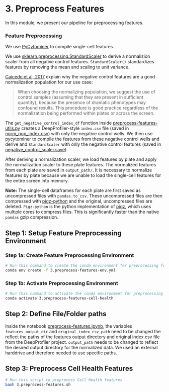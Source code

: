 # 3. Preprocess Features

In this module, we present our pipeline for preprocessing features.

### Feature Preprocessing

We use [PyCytominer](https://github.com/cytomining/pycytominer) to compile single-cell features.

We use [sklearn.preprocessing.StandardScaler](https://scikit-learn.org/stable/modules/generated/sklearn.preprocessing.StandardScaler.html) to derive a normalizion scaler from all negative control features.
`StandardScaler()` standardizes features by removing the mean and scaling to unit variance.

[Caicedo et al, 2017](https://www.nature.com/articles/nmeth.4397) explain why the negative control features are a good normalization population for our use case:
> When choosing the normalizing population, we suggest the use of control samples (assuming that they are present in sufficient quantity), because the presence of dramatic phenotypes may confound results. This procedure is good practice regardless of the normalization being performed within plates or across the screen.

The `get_negative_control_index_df` function inside [preprocess-features-utils.py](preprocess-features-utils.py) creates a DeepProfiler-style `index.csv` file (saved in [norm_pop_index.csv](intermediate_files/norm_pop_index.csv)) with only the negative control wells.
We then use pycytominer to compile the features from these negative control wells and derive and `StandardScaler` with only the negative control features (saved in [negative_control_scaler.save](negative_control_scaler.save)).

After deriving a normalization scaler, we load features by plate and apply the normalization scaler to these plate features.
The normalized features from each plate are saved in `output_path/`.
It is necessary to normalize features by plate because we are unable to load the single-cell features for the entire screen into memory.

**Note:** The single-cell dataframes for each plate are first saved as uncompressed files with `pandas.to_csv`.
These uncompressed files are then compressed with [pigz-python](https://github.com/nix7drummer88/pigz-python) and the original, uncompressed files are deleted.
`Pigz-python` is the python implementation of [pigz](https://zlib.net/pigz/), which uses multiple cores to compress files.
This is significantly faster than the native `pandas` gzip compression.

## Step 1: Setup Feature Preprocessing Environment

### Step 1a: Create Feature Preprocessing Environment

```sh
# Run this command to create the conda environment for preprocessing features
conda env create -f 3.preprocess-features-env.yml
```

### Step 1b: Activate Preprocessing Environment

```sh
# Run this command to activate the conda environment for preprocessing features
conda activate 3.preprocess-features-cell-health
```

## Step 2: Define File/Folder paths

Inside the notebook [preprocess-features.ipynb](preprocess-features.ipynb), the variables `features_output_dir` and `original_index_csv_path` need to be changed the reflect the paths of the features output directory and original index.csv file from the DeepProfiler project.
`output_path` needs to be changed to reflect the desired output directory for the normalized data.
We used an external harddrive and therefore needed to use specific paths.

## Step 3: Preprocess Cell Health Features

```bash
# Run this script to preprocess Cell Health features
bash 3.preprocess-features.sh
```
